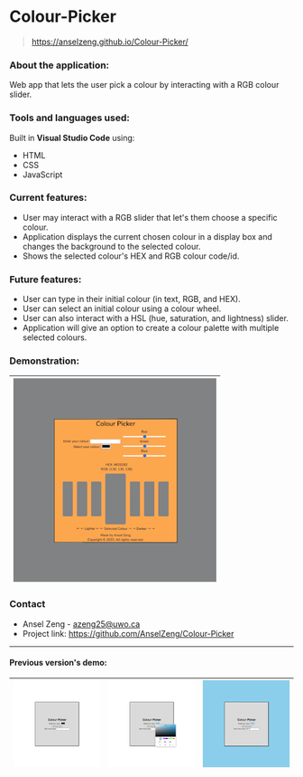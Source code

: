 # Colour-Picker

> https://anselzeng.github.io/Colour-Picker/

### About the application:
Web app that lets the user pick a colour by interacting with a RGB colour slider.

### Tools and languages used:
Built in **Visual Studio Code** using:
* HTML
* CSS
* JavaScript

### Current features:
* User may interact with a RGB slider that let's them choose a specific colour.
* Application displays the current chosen colour in a display box and changes the background to the selected colour.
* Shows the selected colour's HEX and RGB colour code/id.

### Future features:
* User can type in their initial colour (in text, RGB, and HEX).
* User can select an initial colour using a colour wheel.
* User can also interact with a HSL (hue, saturation, and lightness) slider.
* Application will give an option to create a colour palette with multiple selected colours.

### Demonstration:

| ![Colour_Picker](https://github.com/AnselZeng/Colour-Picker/blob/master/Colour_Picker.gif) |
|:---:|

### Contact
* Ansel Zeng - azeng25@uwo.ca
* Project link: https://github.com/AnselZeng/Colour-Picker

<!--
| ![Img1](https://github.com/AnselZeng/Colour-Picker/blob/master/Img1.JPG) | ![Img2](https://github.com/AnselZeng/Colour-Picker/blob/master/Img2.JPG) |
|:---:|:---:|
| ![Img3](https://github.com/AnselZeng/Colour-Picker/blob/master/Img3.JPG) | ![Img4](https://github.com/AnselZeng/Colour-Picker/blob/master/Img4.JPG) |
-->

<hr>

#### Previous version's demo:
| ![Pic1](https://github.com/AnselZeng/Colour-Picker/blob/master/Pic1.JPG) | ![Pic2](https://github.com/AnselZeng/Colour-Picker/blob/master/Pic2.JPG) | ![Pic3](https://github.com/AnselZeng/Colour-Picker/blob/master/Pic3.JPG) |
|:---:|:---:|:---:|
